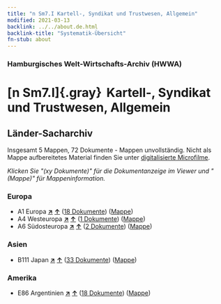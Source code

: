 ```yaml
---
title: "n Sm7.I Kartell-, Syndikat und Trustwesen, Allgemein"
modified: 2021-03-13
backlink: ../../about.de.html
backlink-title: "Systematik-Übersicht"
fn-stub: about
---
```


### Hamburgisches Welt-Wirtschafts-Archiv (HWWA)

# [n Sm7.I]{.gray}&#8201; Kartell-, Syndikat und Trustwesen, Allgemein&#160; 







## Länder-Sacharchiv




Insgesamt 5 Mappen, 72 Dokumente - Mappen unvollständig.
Nicht als Mappe aufbereitetes Material finden Sie unter [digitalisierte Microfilme](/film/h1_sh.de.html).

_Klicken Sie "(xy Dokumente)" für die Dokumentanzeige im Viewer und "(Mappe)" für Mappeninformation._




### Europa

- A1 Europa [**&nearr;**](../../../geo/i/140892/about.de.html "Europa (alle Mappen)") [**&uarr;**](../../../geo/about.de.html#A1 "Ländersystematik") (<a href="https://pm20.zbw.eu/iiifview/folder/sh/140892,145787" title="über: Europa : Kartell-, Syndikat und Trustwesen, Allgemein" target="_blank">18 Dokumente</a>) ([Mappe](../../../../folder/sh/1408xx/140892/1457xx/145787/about.de.html))
- A4 Westeuropa [**&nearr;**](../../../geo/i/140897/about.de.html "Westeuropa (alle Mappen)") [**&uarr;**](../../../geo/about.de.html#A4 "Ländersystematik") (<a href="https://pm20.zbw.eu/iiifview/folder/sh/140897,145787" title="über: Westeuropa : Kartell-, Syndikat und Trustwesen, Allgemein" target="_blank">1 Dokumente</a>) ([Mappe](../../../../folder/sh/1408xx/140897/1457xx/145787/about.de.html))
- A6 Südosteuropa [**&nearr;**](../../../geo/i/140900/about.de.html "Südosteuropa (alle Mappen)") [**&uarr;**](../../../geo/about.de.html#A6 "Ländersystematik") (<a href="https://pm20.zbw.eu/iiifview/folder/sh/140900,145787" title="über: Südosteuropa : Kartell-, Syndikat und Trustwesen, Allgemein" target="_blank">2 Dokumente</a>) ([Mappe](../../../../folder/sh/1409xx/140900/1457xx/145787/about.de.html))

### Asien

- B111 Japan [**&nearr;**](../../../geo/i/141272/about.de.html "Japan (alle Mappen)") [**&uarr;**](../../../geo/about.de.html#B111 "Ländersystematik") (<a href="https://pm20.zbw.eu/iiifview/folder/sh/141272,145787" title="über: Japan : Kartell-, Syndikat und Trustwesen, Allgemein" target="_blank">33 Dokumente</a>) ([Mappe](../../../../folder/sh/1412xx/141272/1457xx/145787/about.de.html))

### Amerika

- E86 Argentinien [**&nearr;**](../../../geo/i/141692/about.de.html "Argentinien (alle Mappen)") [**&uarr;**](../../../geo/about.de.html#E86 "Ländersystematik") (<a href="https://pm20.zbw.eu/iiifview/folder/sh/141692,145787" title="über: Argentinien : Kartell-, Syndikat und Trustwesen, Allgemein" target="_blank">18 Dokumente</a>) ([Mappe](../../../../folder/sh/1416xx/141692/1457xx/145787/about.de.html))








